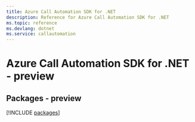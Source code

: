 ```yaml
---
title: Azure Call Automation SDK for .NET
description: Reference for Azure Call Automation SDK for .NET
ms.topic: reference
ms.devlang: dotnet
ms.service: callautomation
---
```

# Azure Call Automation SDK for .NET - preview
## Packages - preview
[!INCLUDE [packages](call-automation-index.md)]

